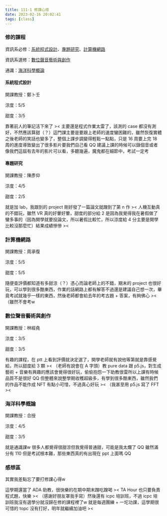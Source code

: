 ```yaml
---
title: 111-1 修課心得
date: 2023-02-16 20:02:41
tags: [class]
---
```


### 修的課程

資訊系必修：[系統程式設計](#系統程式設計)、[專題研究](#專題研究)、[計算機網路](#計算機網路)

資訊系選修：[數位聲音藝術與創作](#數位聲音藝術與創作)

通識：[海洋科學概論](#海洋科學概論)

#### 系統程式設計

開課教授：鄭卜壬

涼度：5/5

甜度：3/5

靠著前人的筆記活下來了 >< 主要還是程式作業太雷了，該測的 case 都沒有測好，不然應該算甜（？）這門課主要是要跟上老師的速度蠻困難的，雖然恢復實體之後老師的笑話也變多了，整個上課步調變得輕鬆一點點，只是 16 周要上完 18 周的進度導致變出了很多影片要我們自己看 QQ 建議上課的時候可以錄個音或者像我們這屆有去年的影片可以看，多聽幾遍，魔鬼都在細節中，考試一定考

#### 專題研究

開課教授：陳彥仰

涼度：4/5

甜度：2/5

就是加 lab，我跟到的 project 剛好發了一篇論文就蹭到了第 n 作 >< 人機互動真的不錯玩，雖然 VR 真的好暈好暈，甜度的部分給 2 是因為我覺得我在暑假做了蠻多事的（因為開學就要投論文，所以暑假比較忙，所以涼度給 4 分主要是開學比較沒那麼忙）結果成績慘慘 ><

### 計算機網路

開課教授：周承復

涼度：5/5

甜度：5/5

隨便查評價都知道有多甜涼（？）憑心而論老師上的不錯，期末的 project 也很好玩，可以學到很多酷東西，作業的話網路上都有解答不過還是建議自己想一次，畢竟考試就幾乎一樣的東西，然後老師都會給去年的考古題 + 答案，有夠佛心 ><（雖然不會考w

### 數位聲音藝術與創作

開課教授：林經堯

涼度：3/5

甜度：3/5

有趣的課程，在 ptt 上看到評價就決定選了，開學老師就有說他等第就是靠感覺給，所以甜度給 3 顆 >< （老師有說會在 A 字頭）教 pure data 跟 p5.js，對生成藝術 + 音樂有興趣的應該會覺得很好玩，偷偷抱怨一下助教很雷所以上課有時候品質不是很好 QQ 但整體來說整學期收穫超級多，有學到很多酷東西，雖然我們的作品不能作成 NFT 有點小可惜，不過真心好玩 >< （我甚至用 p5.js 寫了 FFT ><

### 海洋科學概論

開課教授：合授

涼度：4/5

甜度：3/5

就是通識課w 很多人都覺得很甜涼但我覺得普通甜，可能是我太爛了 QQ 雖然滿分有 110 但是考試根本難，那些東西真的有出現在 ppt 上面嗎 QQ

### 感想區

其實我差點忘了要打修課心得w

這學期還當了 ADA 助教，很快樂的在期中期末蹭吃蹭喝 >< TA Hour 也只要負責程式題，快樂 >< （感謝好朋友罩我手寫）然後還有 icpc 培訓班，不過 icpc 培訓班我沒有選學分就沒歸在修的課程裡了w 就是每週團練 + 一坨功課，這學期很可惜的 topc 沒有打好，明年就繼續加油吧 ><
